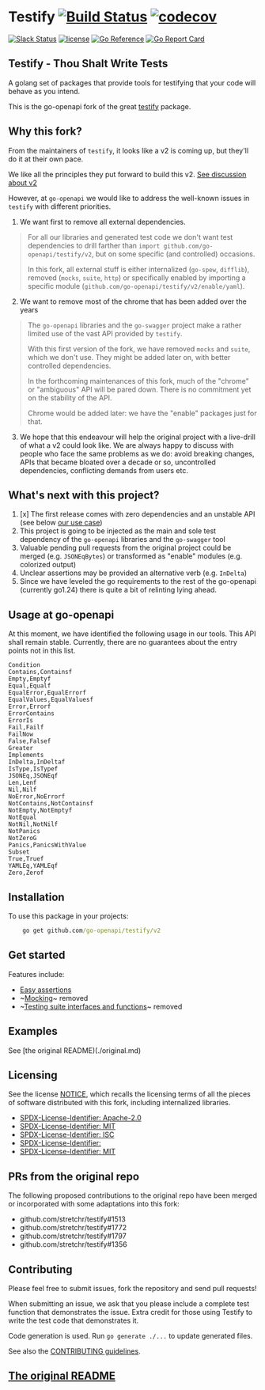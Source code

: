 # Testify [![Build Status](https://github.com/go-openapi/testify/actions/workflows/go-test.yml/badge.svg)](https://github.com/go-openapi/testify/actions?query=workflow%3A"go+test") [![codecov](https://codecov.io/gh/go-openapi/testify/branch/master/graph/badge.svg)](https://codecov.io/gh/go-openapi/testify)

[![Slack Status](https://slackin.goswagger.io/badge.svg)](https://slackin.goswagger.io)
[![license](https://img.shields.io/badge/license-Apache%20v2-orange.svg)](https://raw.githubusercontent.com/go-openapi/testify/master/LICENSE)
[![Go Reference](https://pkg.go.dev/badge/github.com/go-openapi/testify.svg)](https://pkg.go.dev/github.com/go-openapi/testify)
[![Go Report Card](https://goreportcard.com/badge/github.com/go-openapi/testify)](https://goreportcard.com/report/github.com/go-openapi/testify)

## Testify - Thou Shalt Write Tests

A golang set of packages that provide tools for testifying that your code will behave as you intend.

This is the go-openapi fork of the great [testify](https://github.com/stretchr/testify) package.

## Why this fork?

From the maintainers of `testify`, it looks like a v2 is coming up, but they'll do it at their own pace.

We like all the principles they put forward to build this v2. [See discussion about v2](https://github.com/stretchr/testify/discussions/1560)

However, at `go-openapi` we would like to address the well-known issues in `testify` with different priorities.

1. We want first to remove all external dependencies.

> For all our libraries and generated test code we don't want test dependencies
> to drill farther than `import github.com/go-openapi/testify/v2`, but on some specific (and controlled)
> occasions.
>
> In this fork, all external stuff is either internalized (`go-spew`, `difflib`),
> removed (`mocks`, `suite`, `http`) or specifically enabled by importing a specific module
> (`github.com/go-openapi/testify/v2/enable/yaml`).

2. We want to remove most of the chrome that has been added over the years

> The `go-openapi` libraries and the `go-swagger` project make a rather limited use of the vast API provided by `testify`.
>
> With this first version of the fork, we have removed `mocks` and `suite`, which we don't use.
> They might be added later on, with better controlled dependencies.
>
> In the forthcoming maintenances of this fork, much of the "chrome" or "ambiguous" API will be pared down.
> There is no commitment yet on the stability of the API.
>
> Chrome would be added later: we have the "enable" packages just for that.

3. We hope that this endeavour will help the original project with a live-drill of what a v2 could look like.
   We are always happy to discuss with people who face the same problems as we do: avoid breaking changes, 
   APIs that became bloated over a decade or so, uncontrolled dependencies, conflicting demands from users etc.

## What's next with this project?

1. [x] The first release comes with zero dependencies and an unstable API (see below [our use case](#usage-at-go-openapi))
2. This project is going to be injected as the main and sole test dependency of the `go-openapi` libraries and the `go-swagger` tool
3. Valuable pending pull requests from the original project could be merged (e.g. `JSONEqBytes`) or transformed as "enable" modules (e.g. colorized output)
4. Unclear assertions may be provided an alternative verb (e.g. `InDelta`)
5. Since we have leveled the go requirements to the rest of the go-openapi (currently go1.24) there is quite a bit of relinting lying ahead.

## Usage at go-openapi

At this moment, we have identified the following usage in our tools. This API shall remain stable.
Currently, there are no guarantees about the entry points not in this list.

```
Condition
Contains,Containsf
Empty,Emptyf
Equal,Equalf
EqualError,EqualErrorf
EqualValues,EqualValuesf
Error,Errorf
ErrorContains
ErrorIs
Fail,Failf
FailNow
False,Falsef
Greater
Implements
InDelta,InDeltaf
IsType,IsTypef
JSONEq,JSONEqf
Len,Lenf
Nil,Nilf
NoError,NoErrorf
NotContains,NotContainsf
NotEmpty,NotEmptyf
NotEqual
NotNil,NotNilf
NotPanics
NotZeroG
Panics,PanicsWithValue
Subset
True,Truef
YAMLEq,YAMLEqf
Zero,Zerof
```

## Installation

To use this package in your projects:

```cmd
    go get github.com/go-openapi/testify/v2
```

## Get started

Features include:

  * [Easy assertions](./original.md#assert-package)
  * ~[Mocking](./original.md#mock-package)~ removed
  * ~[Testing suite interfaces and functions](./original.md#suite-package)~ removed

## Examples

See [the original README)(./original.md)

## Licensing

See the license [NOTICE](./NOTICE), which recalls the licensing terms of all the pieces of software
distributed with this fork, including internalized libraries.

* [SPDX-License-Identifier: Apache-2.0](./LICENSE)
* [SPDX-License-Identifier: MIT](./NOTICE)
* [SPDX-License-Identifier: ISC](./internal/spew/LICENSE)
* [SPDX-License-Identifier: ](./internal/difflib/LICENSE)
* [SPDX-License-Identifier: MIT](./_codegen/internal/imports/LICENSE)

## PRs from the original repo

The following proposed contributions to the original repo have been merged or incorporated with
some adaptations into this fork:

* github.com/stretchr/testify#1513
* github.com/stretchr/testify#1772
* github.com/stretchr/testify#1797
* github.com/stretchr/testify#1356

## Contributing

Please feel free to submit issues, fork the repository and send pull requests!

When submitting an issue, we ask that you please include a complete test function that demonstrates the issue.
Extra credit for those using Testify to write the test code that demonstrates it.

Code generation is used. Run `go generate ./...` to update generated files.

See also the [CONTRIBUTING guidelines](.github/CONTRIBUTING.md).


## [The original README](./original.md)
